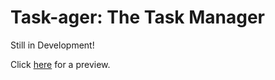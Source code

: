 # Task-ager: The Task Manager

Still in Development!

Click [here](https://task-ager.herokuapp.com) for a preview. 
